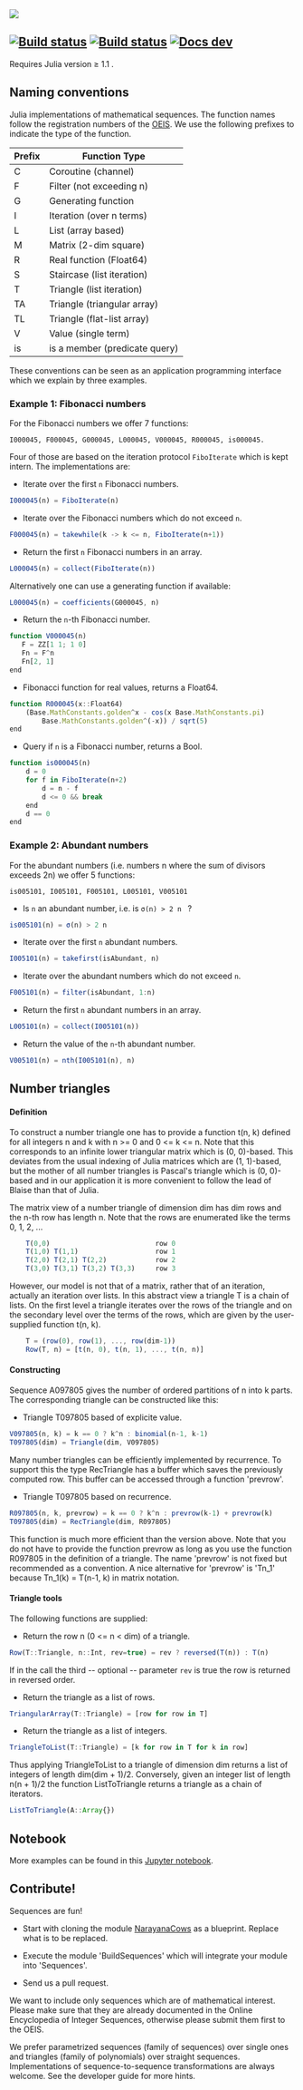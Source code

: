 <img src="https://github.com/OpenLibMathSeq/Sequences.jl/blob/master/SequencesLogo.jpg">

[![Build status](https://travis-ci.org/OpenLibMathSeq/Sequences.jl.svg?branch=master)](https://travis-ci.org/OpenLibMathSeq/Sequences.jl)
[![Build status](https://ci.appveyor.com/api/projects/status/3qt5x8eej5kf2w98?svg=true)](https://ci.appveyor.com/project/OpenLibMathSeq/Sequences.jl)
[![Docs dev](https://img.shields.io/badge/docs-dev-blue.svg)](https://openlibmathseq.github.io/Sequences.jl/dev)
--

Requires Julia version &ge; 1.1 .

## Naming conventions

Julia implementations of mathematical sequences.
The function names follow the registration numbers of the
[OEIS](https://oeis.org "Online Encyclopedia of Integer Sequences").
We use the following prefixes to indicate the type of the function.

Prefix | Function Type
------ | -------------
C  | Coroutine (channel)
F  | Filter (not exceeding n)
G  | Generating function
I  | Iteration (over n terms)
L  | List (array based)
M  | Matrix (2-dim square)
R  | Real function (Float64)
S  | Staircase (list iteration)
T  | Triangle (list iteration)
TA | Triangle (triangular array)
TL | Triangle (flat-list array)
V  | Value (single term)
is | is a member (predicate query)

These conventions can be seen as an application programming interface
which we explain by three examples.

### Example 1: Fibonacci numbers

For the Fibonacci numbers we offer 7 functions:

    I000045, F000045, G000045, L000045, V000045, R000045, is000045.

Four of those are based on the iteration protocol `FiboIterate` which is kept intern.
The implementations are:

* Iterate over the first ``n`` Fibonacci numbers.
```javascript
I000045(n) = FiboIterate(n)
```

* Iterate over the Fibonacci numbers which do not exceed ``n``.
```javascript
F000045(n) = takewhile(k -> k <= n, FiboIterate(n+1))
```

* Return the first ``n`` Fibonacci numbers in an array.
```javascript
L000045(n) = collect(FiboIterate(n))
```
Alternatively one can use a generating function if available:
```javascript
L000045(n) = coefficients(G000045, n)
```

* Return the ``n``-th Fibonacci number.
```javascript
function V000045(n)
   F = ZZ[1 1; 1 0]
   Fn = F^n
   Fn[2, 1]
end
```

* Fibonacci function for real values, returns a Float64.
```javascript
function R000045(x::Float64)
    (Base.MathConstants.golden^x - cos(x Base.MathConstants.pi)
        Base.MathConstants.golden^(-x)) / sqrt(5)
end
```

* Query if ``n`` is a Fibonacci number, returns a Bool.
```javascript
function is000045(n)
    d = 0
    for f in FiboIterate(n+2)
        d = n - f
        d <= 0 && break
    end
    d == 0
end
```

### Example 2: Abundant numbers

For the abundant numbers (i.e. numbers n where the sum of divisors exceeds 2n) we offer 5 functions:

    is005101, I005101, F005101, L005101, V005101

* Is ``n`` an abundant number, i.e. is ``σ(n) > 2 n `` ?
```javascript
is005101(n) = σ(n) > 2 n
```

* Iterate over the first ``n`` abundant numbers.
```javascript
I005101(n) = takefirst(isAbundant, n)
```

* Iterate over the abundant numbers which do not exceed ``n``.
```javascript
F005101(n) = filter(isAbundant, 1:n)
```

* Return the first ``n`` abundant numbers in an array.
```javascript
L005101(n) = collect(I005101(n))
```

* Return the value of the ``n``-th abundant number.
```javascript
V005101(n) = nth(I005101(n), n)
```

## Number triangles

#### Definition

To construct a number triangle one has to provide a function
t(n, k) defined for all integers n and k with n >= 0 and 0 <= k <= n.
Note that this corresponds to an infinite lower triangular matrix which is (0, 0)-based.
This deviates from the usual indexing of Julia matrices which are (1, 1)-based,
but the mother of all number triangles is Pascal's triangle which is (0, 0)-based
and in our application it is more convenient to follow the lead of Blaise than
that of Julia.

The matrix view of a number triangle of dimension dim has dim rows and the n-th row has length n.
Note that the rows are enumerated like the terms 0, 1, 2, ...

```javascript
    T(0,0)                          row 0
    T(1,0) T(1,1)                   row 1
    T(2,0) T(2,1) T(2,2)            row 2
    T(3,0) T(3,1) T(3,2) T(3,3)     row 3
```

However, our model is not that of a matrix, rather that of an iteration,
actually an iteration over lists. In this abstract view a triangle T is a
chain of lists. On the first level a triangle iterates over the rows of the
triangle and on the secondary level over the terms of the rows, which are
given by the user-supplied function t(n, k).

```javascript
    T = (row(0), row(1), ..., row(dim-1))
    Row(T, n) = [t(n, 0), t(n, 1), ..., t(n, n)]
```

#### Constructing

Sequence A097805 gives the number of ordered partitions of n into k parts.
The corresponding triangle can be constructed like this:
* Triangle T097805 based of explicite value.

```javascript
V097805(n, k) = k == 0 ? k^n : binomial(n-1, k-1)
T097805(dim) = Triangle(dim, V097805)
```

Many number triangles can be efficiently implemented by recurrence.
To support this the type RecTriangle has a buffer which saves the
previously computed row. This buffer can be accessed through a function 'prevrow'.  

* Triangle T097805 based on recurrence.
```javascript
R097805(n, k, prevrow) = k == 0 ? k^n : prevrow(k-1) + prevrow(k)
T097805(dim) = RecTriangle(dim, R097805)
```

This function is much more efficient than the version above. Note that you do not have
to provide the function prevrow as long as you use the function R097805 in the definition
of a triangle. The name 'prevrow' is not fixed but recommended as a convention.
A nice alternative for 'prevrow' is 'Tn_1' because Tn_1(k) = T(n-1, k) in matrix notation.

#### Triangle tools

The following functions are supplied:

* Return the row n (0 <= n < dim) of a triangle.
```javascript
Row(T::Triangle, n::Int, rev=true) = rev ? reversed(T(n)) : T(n)
```

If in the call the third -- optional -- parameter `rev` is true the
row is returned in reversed order.

* Return the triangle as a list of rows.
```javascript
TriangularArray(T::Triangle) = [row for row in T]
```

* Return the triangle as a list of integers.
```javascript
TriangleToList(T::Triangle) = [k for row in T for k in row]
```

Thus applying TriangleToList to a triangle of dimension dim
returns a list of integers of length dim(dim + 1)/2. Conversely, given
an integer list of length n(n + 1)/2 the function ListToTriangle returns a
triangle as a chain of iterators.

```javascript
ListToTriangle(A::Array{})
```

## Notebook

More examples can be found in this [Jupyter notebook](https://github.com/OpenLibMathSeq/Sequences.jl/blob/master/demos/SequencesIntro.ipynb).

## Contribute!

Sequences are fun!  

* Start with cloning the module [NarayanaCows](https://github.com/OpenLibMathSeq/Sequences.jl/blob/master/src/NarayanaCows.jl)
as a blueprint. Replace what is to be replaced.

* Execute the module 'BuildSequences' which will integrate your module into 'Sequences'.

* Send us a pull request.

We want to include only sequences which are of mathematical interest.
Please make sure that they are already documented in the Online Encyclopedia of
Integer Sequences, otherwise please submit them first to the OEIS.

We prefer parametrized sequences (family of sequences) over single ones and
triangles (family of polynomials) over straight sequences. Implementations of
sequence-to-sequence transformations are always welcome. See the developer guide for more hints.
